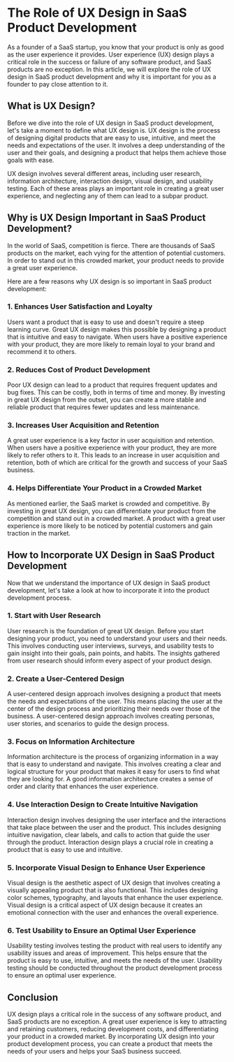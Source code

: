 # The Role of UX Design in SaaS Product Development

As a founder of a SaaS startup, you know that your product is only as good as the user experience it provides. User experience (UX) design plays a critical role in the success or failure of any software product, and SaaS products are no exception. In this article, we will explore the role of UX design in SaaS product development and why it is important for you as a founder to pay close attention to it.

## What is UX Design?

Before we dive into the role of UX design in SaaS product development, let's take a moment to define what UX design is. UX design is the process of designing digital products that are easy to use, intuitive, and meet the needs and expectations of the user. It involves a deep understanding of the user and their goals, and designing a product that helps them achieve those goals with ease.

UX design involves several different areas, including user research, information architecture, interaction design, visual design, and usability testing. Each of these areas plays an important role in creating a great user experience, and neglecting any of them can lead to a subpar product.

## Why is UX Design Important in SaaS Product Development?

In the world of SaaS, competition is fierce. There are thousands of SaaS products on the market, each vying for the attention of potential customers. In order to stand out in this crowded market, your product needs to provide a great user experience.

Here are a few reasons why UX design is so important in SaaS product development:

### 1. Enhances User Satisfaction and Loyalty

Users want a product that is easy to use and doesn't require a steep learning curve. Great UX design makes this possible by designing a product that is intuitive and easy to navigate. When users have a positive experience with your product, they are more likely to remain loyal to your brand and recommend it to others.

### 2. Reduces Cost of Product Development

Poor UX design can lead to a product that requires frequent updates and bug fixes. This can be costly, both in terms of time and money. By investing in great UX design from the outset, you can create a more stable and reliable product that requires fewer updates and less maintenance.

### 3. Increases User Acquisition and Retention

A great user experience is a key factor in user acquisition and retention. When users have a positive experience with your product, they are more likely to refer others to it. This leads to an increase in user acquisition and retention, both of which are critical for the growth and success of your SaaS business.

### 4. Helps Differentiate Your Product in a Crowded Market

As mentioned earlier, the SaaS market is crowded and competitive. By investing in great UX design, you can differentiate your product from the competition and stand out in a crowded market. A product with a great user experience is more likely to be noticed by potential customers and gain traction in the market.

## How to Incorporate UX Design in SaaS Product Development

Now that we understand the importance of UX design in SaaS product development, let's take a look at how to incorporate it into the product development process.

### 1. Start with User Research

User research is the foundation of great UX design. Before you start designing your product, you need to understand your users and their needs. This involves conducting user interviews, surveys, and usability tests to gain insight into their goals, pain points, and habits. The insights gathered from user research should inform every aspect of your product design.

### 2. Create a User-Centered Design

A user-centered design approach involves designing a product that meets the needs and expectations of the user. This means placing the user at the center of the design process and prioritizing their needs over those of the business. A user-centered design approach involves creating personas, user stories, and scenarios to guide the design process.

### 3. Focus on Information Architecture

Information architecture is the process of organizing information in a way that is easy to understand and navigate. This involves creating a clear and logical structure for your product that makes it easy for users to find what they are looking for. A good information architecture creates a sense of order and clarity that enhances the user experience.

### 4. Use Interaction Design to Create Intuitive Navigation

Interaction design involves designing the user interface and the interactions that take place between the user and the product. This includes designing intuitive navigation, clear labels, and calls to action that guide the user through the product. Interaction design plays a crucial role in creating a product that is easy to use and intuitive.

### 5. Incorporate Visual Design to Enhance User Experience

Visual design is the aesthetic aspect of UX design that involves creating a visually appealing product that is also functional. This includes designing color schemes, typography, and layouts that enhance the user experience. Visual design is a critical aspect of UX design because it creates an emotional connection with the user and enhances the overall experience.

### 6. Test Usability to Ensure an Optimal User Experience

Usability testing involves testing the product with real users to identify any usability issues and areas of improvement. This helps ensure that the product is easy to use, intuitive, and meets the needs of the user. Usability testing should be conducted throughout the product development process to ensure an optimal user experience.

## Conclusion

UX design plays a critical role in the success of any software product, and SaaS products are no exception. A great user experience is key to attracting and retaining customers, reducing development costs, and differentiating your product in a crowded market. By incorporating UX design into your product development process, you can create a product that meets the needs of your users and helps your SaaS business succeed.